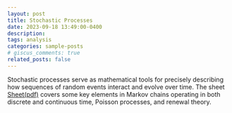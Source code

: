 ```yaml
---
layout: post
title: Stochastic Processes
date: 2023-09-18 13:49:00-0400
description: 
tags: analysis
categories: sample-posts
# giscus_comments: true
related_posts: false
---
```


Stochastic processes serve as mathematical tools for precisely describing how sequences of random events interact and evolve over time. The sheet <a href="../../../assets/pdf/spsheet.pdf">Sheet(pdf)</a> covers some key elements in Markov chains operating in both discrete and continuous time, Poisson processes, and renewal theory. 